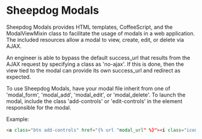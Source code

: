 Sheepdog Modals
===============

Sheepdog Modals provides HTML templates, CoffeeScript, and the ModalViewMixin
class to facilitate the usage of modals in a web application. The included
resources allow a modal to view, create, edit, or delete via AJAX.

An engineer is able to bypass the default success_url that results from the AJAX
request by specifying a class as 'no-ajax'. If this is done, then the view tied
to the modal can provide its own success_url and redirect as expected.

To use Sheepdog Modals, have your modal file inherit from one of 'modal_form',
'modal_add', 'modal_edit', or 'modal_delete'. To launch the modal, include the class 
'add-controls' or 'edit-controls' in the element responsible for the modal. 

Example:

```html
<a class="btn add-controls" href="{% url "modal_url" %}"><i class="icon-ok"></i> {% trans "Button Text" %}</a>
```
